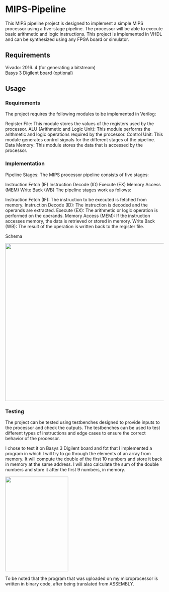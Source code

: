 # MIPS-Pipeline
This MIPS pipeline project is designed to implement a simple MIPS processor using a five-stage pipeline. The processor will be able to execute basic arithmetic and logic instructions. This project is implemented in VHDL and can be synthesized using any FPGA board or simulator.

## Requirements
Vivado: 2016. 4 (for generating a bitstream) <br>
Basys 3 Digilent board (optional)


## Usage
### Requirements
The project requires the following modules to be implemented in Verilog:

Register File: This module stores the values of the registers used by the processor.
ALU (Arithmetic and Logic Unit): This module performs the arithmetic and logic operations required by the processor.
Control Unit: This module generates control signals for the different stages of the pipeline.
Data Memory: This module stores the data that is accessed by the processor.


### Implementation
Pipeline Stages:
The MIPS processor pipeline consists of five stages:

Instruction Fetch (IF)
Instruction Decode (ID)
Execute (EX)
Memory Access (MEM)
Write Back (WB)
The pipeline stages work as follows:

Instruction Fetch (IF): The instruction to be executed is fetched from memory.
Instruction Decode (ID): The instruction is decoded and the operands are extracted.
Execute (EX): The arithmetic or logic operation is performed on the operands.
Memory Access (MEM): If the instruction accesses memory, the data is retrieved or stored in memory.
Write Back (WB): The result of the operation is written back to the register file.

Schema
<div allign="center">
    <img src="https://user-images.githubusercontent.com/93877610/232552860-d0dea2ea-9999-4b54-9eec-db6bb44382d5.jpg" width="800" height="500">
</div>

### Testing
The project can be tested using testbenches designed to provide inputs to the processor and check the outputs. The testbenches can be used to test different types of instructions and edge cases to ensure the correct behavior of the processor.

I chose to test it on Basys 3 Digilent board and fot that I implemented a program in which I will try to go through the elements of an array from memory. It will compute the double of the first 10 numbers and store it back in memory at the same address. I will also calculate the sum of the double numbers and store it after the first 9 numbers, in memory.

<div allign="center">
    <img src="https://user-images.githubusercontent.com/93877610/232553840-944ff960-15f0-46dc-8254-7d2378f0d18c.jpg" width="200" height="300">

To be noted that the program that was uploaded on my microprocessor is written in binary code, after being translated from ASSEMBLY. 
</div>

